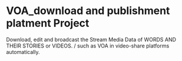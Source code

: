 # VOA_download and publishment platment Project
Download, edit and broadcast the Stream Media Data of WORDS AND THEIR STORIES or VIDEOS. / such as VOA in video-share platforms automatically.

